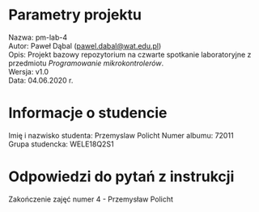 # Parametry projektu

Nazwa: pm-lab-4  
Autor: Paweł Dąbal (pawel.dabal@wat.edu.pl)  
Opis: Projekt bazowy repozytorium na czwarte spotkanie laboratoryjne z przedmiotu _Programowanie mikrokontrolerów_.  
Wersja: v1.0  
Data: 04.06.2020 r.

# Informacje o studencie

Imię i nazwisko studenta: Przemyslaw Policht
Numer albumu: 72011  
Grupa studencka: WELE18Q2S1

# Odpowiedzi do pytań z instrukcji

Zakończenie zajęć numer 4 - Przemysław Policht
